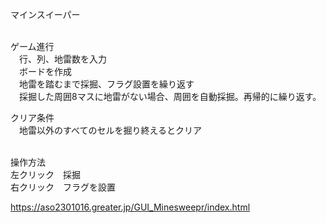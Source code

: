 マインスイーパー<br><br>

ゲーム進行<br>
　行、列、地雷数を入力<br>
　ボードを作成<br>
　地雷を踏むまで採掘、フラグ設置を繰り返す<br>
　採掘した周囲8マスに地雷がない場合、周囲を自動採掘。再帰的に繰り返す。<br>

クリア条件<br>
　地雷以外のすべてのセルを掘り終えるとクリア<br><br>

 操作方法<br>
  左クリック　採掘<br>
  右クリック　フラグを設置<br>


https://aso2301016.greater.jp/GUI_Minesweepr/index.html
